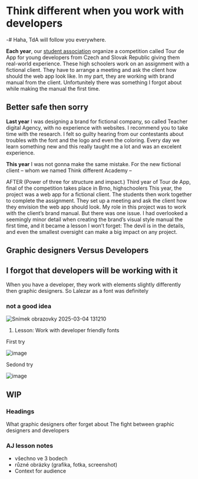 # Think different when you work with developers

-# Haha, TdA will follow you everywhere. 

**Each year**, our [student association](http://scg.cz/) organize a competition called Tour de App for young developers from Czech and Slovak Republic giving them real-world experience.
These high schoolers work on an assignment with a fictional client. They have to arrange a meeting and ask the client how should the web app look like.
In my part, they are working with brand manual from the client. Unfortunitely there was something I forgot about while making the manual the first time.

## Better safe then sorry
**Last year** I was designing a brand for fictional company, so called Teacher digital Agency, with no experience with websites. I recommend you to take time with the research. I felt so guilty hearing from our contestants about troubles with the font and the logo and even the coloring. Every day we learn something new and this really taught me a lot and was an excelent experience.



**This year** I was not gonna make the same mistake. For the new fictional client – whom we named Think different Academy⁠⁠⁠⁠⁠⁠ – 

AFTER
(Power of three for structure and impact.)
Third year of Tour de App, final of the competition takes place in Brno, highschoolers
This year, the project was a web app for a fictional client. The students then work together to complete the assignment. They set up a meeting and ask the client how they envision the web app should look.
My role in this project was to work with the client’s brand manual. But there was one issue. I had overlooked a seemingly minor detail when creating the brand’s visual style manual the first time, and it became a lesson I won’t forget:
The devil is in the details, and even the smallest oversight can make a big impact on any project.


## Graphic designers Versus Developers

## I forgot that developers will be working with it
When you have a developer, they work with elements slightly differently then graphic designers. So Lalezar as a font was definitely
### not a good idea

![Snímek obrazovky 2025-03-04 131210](https://github.com/user-attachments/assets/be2022c7-bd06-46a8-b070-83914022e6a5)
1. Lesson: Work with developer friendly fonts

First try

![image](https://github.com/user-attachments/assets/5b0fd2c5-c895-4b02-90f7-6180016d8b76)

Sedond try

![image](https://github.com/user-attachments/assets/ce428af9-7485-48d2-ae90-f8c01ed4c025)

## WIP
### Headings
What graphic designers ofter forget about
The fight between graphic designers and developers

### AJ lesson notes
- všechno ve 3 bodech
- různé obrázky (grafika, fotka, screenshot)
- Context for audience
